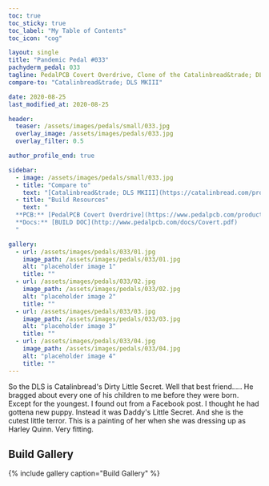 ```yaml
---
toc: true
toc_sticky: true
toc_label: "My Table of Contents"
toc_icon: "cog"

layout: single
title: "Pandemic Pedal #033"
pachyderm_pedal: 033
tagline: PedalPCB Covert Overdrive, Clone of the Catalinbread&trade; DLS MKIII
compare-to: "Catalinbread&trade; DLS MKIII"

date: 2020-08-25
last_modified_at: 2020-08-25

header:
  teaser: /assets/images/pedals/small/033.jpg
  overlay_image: /assets/images/pedals/033.jpg
  overlay_filter: 0.5

author_profile_end: true

sidebar:
  - image: /assets/images/pedals/small/033.jpg
  - title: "Compare to"
    text: "[Catalinbread&trade; DLS MKIII](https://catalinbread.com/products/dirty-little-secret)"
  - title: "Build Resources"
    text: "
  **PCB:** [PedalPCB Covert Overdrive](https://www.pedalpcb.com/product/covert/)<br>
  **Docs:** [BUILD DOC](http://www.pedalpcb.com/docs/Covert.pdf)
  "

gallery:
  - url: /assets/images/pedals/033/01.jpg
    image_path: /assets/images/pedals/033/01.jpg
    alt: "placeholder image 1"
    title: ""
  - url: /assets/images/pedals/033/02.jpg
    image_path: /assets/images/pedals/033/02.jpg
    alt: "placeholder image 2"
    title: ""
  - url: /assets/images/pedals/033/03.jpg
    image_path: /assets/images/pedals/033/03.jpg
    alt: "placeholder image 3"
    title: ""
  - url: /assets/images/pedals/033/04.jpg
    image_path: /assets/images/pedals/033/04.jpg
    alt: "placeholder image 4"
    title: ""
---
```


So the DLS is Catalinbread's Dirty Little Secret. Well that best friend..... He bragged about every one of his children to me before they were born. Except for the youngest. I found out from a Facebook post. I thought he had gottena new puppy. Instead it was Daddy's Little Secret. And she is the cutest little terror. This is a painting of her when she was dressing up as Harley Quinn. Very fitting.

## Build Gallery

{% include gallery caption="Build Gallery" %}